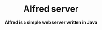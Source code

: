 
<div align="center">
  <h1>Alfred server</h1>
  <p>
    <strong>Alfred is a simple web server written in Java</strong>
  </p>
 
</div>

